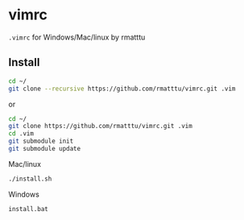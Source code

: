 # vimrc

`.vimrc` for Windows/Mac/linux by rmatttu

## Install

```bash
cd ~/
git clone --recursive https://github.com/rmatttu/vimrc.git .vim
```

or

```bash
cd ~/
git clone https://github.com/rmatttu/vimrc.git .vim
cd .vim
git submodule init
git submodule update
```

Mac/linux

```bash
./install.sh
```

Windows

```bash
install.bat
```

